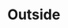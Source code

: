 <h1>Outside</h1>
<my-element></my-element>

<template id="my-element-template">
  <style>
    * {
      background: red;
    }
  </style>
  <h1>Inside</h1>
</template>

<script>
  class MyElement extends HTMLElement {
    constructor() {
      super();

      const shadow = this.attachShadow({ mode: "open" });
      const template = document.getElementById("my-element-template").content;
      shadow.appendChild(template.cloneNode(true));
    }
  }

  customElements.define("my-element", MyElement);
</script>